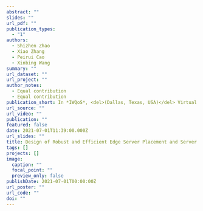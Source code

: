 ```yaml
---
abstract: ""
slides: ""
url_pdf: ""
publication_types:
  - "1"
authors:
  - Shizhen Zhao
  - Xiao Zhang
  - Peirui Cao
  - Xinbing Wang
summary: ""
url_dataset: ""
url_project: ""
author_notes:
  - Equal contribution
  - Equal contribution
publication_short: In *IWQoS*, <del>(Dallas, Texas, USA)</del> Virtual Event
url_source: ""
url_video: ""
publication: ""
featured: false
date: 2021-07-01T11:39:00.000Z
url_slides: ""
title: Design of Robust and Efficient Edge Server Placement and Server Scheduling Policies
tags: []
projects: []
image:
  caption: ""
  focal_point: ""
  preview_only: false
publishDate: 2021-07-01T00:00:00Z
url_poster: ""
url_code: ""
doi: ""
---
```

